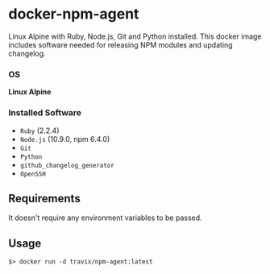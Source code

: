 # docker-npm-agent
Linux Alpine with Ruby, Node.js, Git and Python installed.
This docker image includes software needed for releasing NPM modules and updating changelog.

### OS
**Linux Alpine**

### Installed Software
* `Ruby` (2.2.4)
* `Node.js` (10.9.0, npm 6.4.0)
* `Git`
* `Python`
* `github_changelog_generator`
* `OpenSSH`

## Requirements
It doesn't require any environment variables to be passed.

## Usage
```
$> docker run -d travix/npm-agent:latest
```